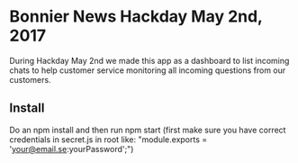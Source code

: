 # Bonnier News Hackday May 2nd, 2017
During Hackday May 2nd we made this app as a dashboard to list incoming chats to help customer service monitoring all incoming questions from our customers.
## Install
Do an npm install and then run npm start (first make sure you have correct credentials in secret.js in root like: "module.exports = 'your@email.se:yourPassword';")
